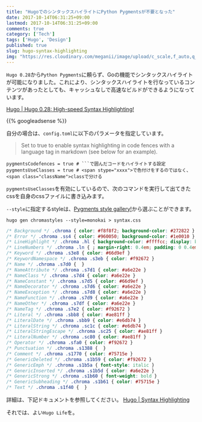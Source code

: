 ```yaml
---
title: "HugoでのシンタックスハイライトにPython Pygmentsが不要となった"
date: 2017-10-14T06:31:25+09:00
lastmod: 2017-10-14T06:31:25+09:00
comments: true
category: ['Tech']
tags: ['Hugo', 'Design']
published: true
slug: hugo-syntax-highlighting
img: "https://res.cloudinary.com/meganii/image/upload/c_scale,f_auto,q_auto,w_300/v1514036568/thumbnail_hugo_icon.png"
---
```


`Hugo 0.28`から`Python Pygments`に頼らず、Goの機能でシンタックスハイライトが可能になりました。これにより、シンタックスハイライトを行なっているコンテンツがあったとしても、キャッシュなしで高速なビルドができるようになっています。

[Hugo \| Hugo 0\.28: High\-speed Syntax Highlighting\!](https://gohugo.io/news/0.28-relnotes/)

<!--more-->
{{% googleadsense %}}


自分の場合は、`config.toml`に以下のパラメータを指定しています。

> Set to true to enable syntax highlighting in code fences with a language tag in markdown (see below for an example).

```
pygmentsCodefences = true # ```で囲んだコードをハイライトする設定
pygmentsUseClasses = true # <span stype="xxxx">で色付けをするのではなく、<span class="className">classで分ける
```

`pygmentsUseClasses`を有効にしているので、次のコマンドを実行して出てきたcssを自身のcssファイルに書き込みます。

`--style`に指定するstyleは、[Pygments style gallery\!](https://help.farbox.com/pygments.html)から選ぶことができます。

```
hugo gen chromastyles --style=monokai > syntax.css
```

```css
/* Background */ .chroma { color: #f8f8f2; background-color: #272822 }
/* Error */ .chroma .ss4 { color: #960050; background-color: #1e0010 }
/* LineHighlight */ .chroma .hl { background-color: #ffffcc; display: block; width: 100% }
/* LineNumbers */ .chroma .ln { ; margin-right: 0.4em; padding: 0 0.4em 0 0.4em; }
/* Keyword */ .chroma .s3e8 { color: #66d9ef }
/* KeywordNamespace */ .chroma .s3eb { color: #f92672 }
/* Name */ .chroma .s7d0 {  }
/* NameAttribute */ .chroma .s7d1 { color: #a6e22e }
/* NameClass */ .chroma .s7d4 { color: #a6e22e }
/* NameConstant */ .chroma .s7d5 { color: #66d9ef }
/* NameDecorator */ .chroma .s7d6 { color: #a6e22e }
/* NameException */ .chroma .s7d8 { color: #a6e22e }
/* NameFunction */ .chroma .s7d9 { color: #a6e22e }
/* NameOther */ .chroma .s7df { color: #a6e22e }
/* NameTag */ .chroma .s7e2 { color: #f92672 }
/* Literal */ .chroma .sbb8 { color: #ae81ff }
/* LiteralDate */ .chroma .sbb9 { color: #e6db74 }
/* LiteralString */ .chroma .sc1c { color: #e6db74 }
/* LiteralStringEscape */ .chroma .sc25 { color: #ae81ff }
/* LiteralNumber */ .chroma .sc80 { color: #ae81ff }
/* Operator */ .chroma .sfa0 { color: #f92672 }
/* Punctuation */ .chroma .s1388 {  }
/* Comment */ .chroma .s1770 { color: #75715e }
/* GenericDeleted */ .chroma .s1b59 { color: #f92672 }
/* GenericEmph */ .chroma .s1b5a { font-style: italic }
/* GenericInserted */ .chroma .s1b5d { color: #a6e22e }
/* GenericStrong */ .chroma .s1b60 { font-weight: bold }
/* GenericSubheading */ .chroma .s1b61 { color: #75715e }
/* Text */ .chroma .s1f40 {  }
```


詳細は、下記ドキュメントを参照してください。
[Hugo \| Syntax Highlighting](https://gohugo.io/content-management/syntax-highlighting/)



それでは、よい`Hugo Life`を。

